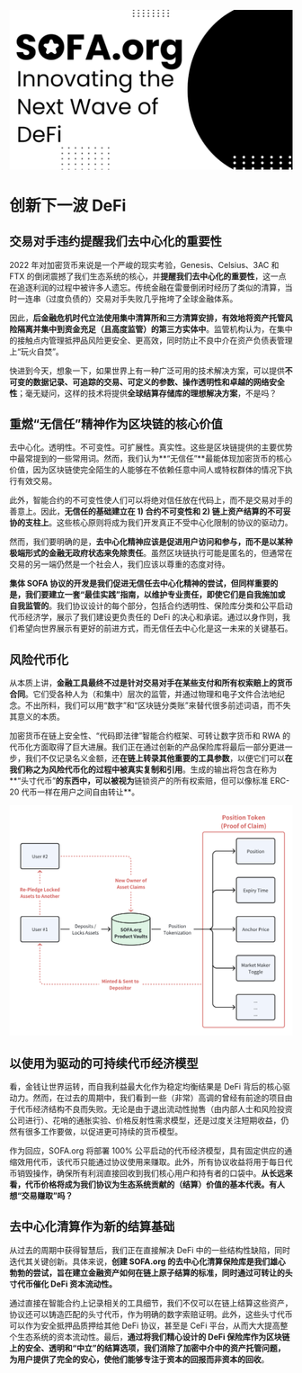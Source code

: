 ![](../../static/2.jpg)

# 创新下一波 DeFi

## 交易对手违约提醒我们去中心化的重要性

2022 年对加密货币来说是一个严峻的现实考验，Genesis、Celsius、3AC 和 FTX 的倒闭震撼了我们生态系统的核心，并**提醒我们去中心化的重要性**，这一点在追逐利润的过程中被许多人遗忘。传统金融在雷曼倒闭时经历了类似的清算，当时一连串（过度负债的）交易对手失败几乎拖垮了全球金融体系。

因此，**后金融危机时代立法使用集中清算所和三方清算安排，有效地将资产托管风险隔离并集中到资金充足（且高度监管）的第三方实体中**。监管机构认为，在集中的接触点内管理抵押品风险更安全、更高效，同时防止不良中介在资产负债表管理上“玩火自焚”。

快进到今天，想象一下，如果世界上有一种广泛可用的技术解决方案，可以提供**不可变的数据记录、可追踪的交易、可定义的参数、操作透明性和卓越的网络安全性**；毫无疑问，这样的技术将提供**全球结算存储库的理想解决方案**，不是吗？

## 重燃“无信任”精神作为区块链的核心价值

去中心化。透明性。不可变性。可扩展性。真实性。这些是区块链提供的主要优势中最常提到的一些常用词。然而，我们认为**“无信任”**最能体现加密货币的核心价值，因为区块链使完全陌生的人能够在不依赖任意中间人或特权群体的情况下执行有效交易。

此外，智能合约的不可变性使人们可以将绝对信任放在代码上，而不是交易对手的善意上。因此，**无信任的基础建立在 1) 合约不可变性和 2) 链上资产结算的不可妥协的支柱上**。这些核心原则将成为我们开发真正不受中心化限制的协议的驱动力。

然而，我们要明确的是，**去中心化精神应该是促进用户访问和参与，而不是以某种极端形式的金融无政府状态来免除责任**。虽然区块链执行可能是匿名的，但通常在交易的另一端仍然是一个社会人，我们应该以尊重的态度对待。

**集体 SOFA 协议的开发是我们促进无信任去中心化精神的尝试，但同样重要的是，我们要建立一套“最佳实践”指南，以维护专业责任，即使它们是自我施加或自我监管的**。我们协议设计的每个部分，包括合约透明性、保险库分类和公平启动代币经济学，展示了我们建设更负责任的 DeFi 的决心和承诺。通过以身作则，我们希望向世界展示有更好的前进方式，而无信任去中心化是这一未来的关键基石。

## 风险代币化

从本质上讲，**金融工具最终不过是针对交易对手在某些支付和所有权索赔上的货币合同**。它们受各种人为（和集中）层次的监管，并通过物理和电子文件合法地纪念。不出所料，我们可以用“数字”和“区块链分类账”来替代很多前述词语，而不失其意义的本质。

加密货币在链上安全性、“代码即法律”智能合约框架、可转让数字货币和 RWA 的代币化方面取得了巨大进展。我们正在通过创新的产品保险库将最后一部分更进一步，我们不仅记录名义金额，还**在链上转录其他重要的工具参数**，以便它们可以**在我们称之为风险代币化的过程中被真实复制和引用**。生成的输出将包含在称为**“头寸代币”**的东西中，可以被视为**链锁资产的所有权索赔，但可以像标准 ERC-20 代币一样在用户之间自由转让**。

![](../../static/draw3.png)

## 以使用为驱动的可持续代币经济模型

看，金钱让世界运转，而自我利益最大化作为稳定均衡结果是 DeFi 背后的核心驱动力。然而，在过去的周期中，我们看到一些（非常）高调的曾经有前途的项目由于代币经济结构不良而失败。无论是由于退出流动性抛售（由内部人士和风险投资公司进行）、花哨的通胀实验、价格反射性需求模型，还是过度关注短期收益，仍然有很多工作要做，以促进更可持续的货币模型。

作为回应，SOFA.org 将部署 100% 公平启动的代币经济模型，具有固定供应的通缩效用代币，该代币只能通过协议使用来赚取。此外，所有协议收益将用于每日代币销毁操作，确保所有利润直接回收到我们核心用户和持有者的口袋中。**从长远来看，代币价格将成为我们协议为生态系统贡献的（结算）价值的基本代表。有人想“交易赚取”吗？**

## 去中心化清算作为新的结算基础

从过去的周期中获得智慧后，我们正在直接解决 DeFi 中的一些结构性缺陷，同时迭代其关键创新。具体来说，**创建 SOFA.org 的去中心化清算保险库是我们雄心勃勃的尝试，旨在建立金融资产如何在链上原子结算的标准，同时通过可转让的头寸代币催化 DeFi 资本流动性。**

通过直接在智能合约上记录相关的工具细节，我们不仅可以在链上结算这些资产，协议还可以铸造匹配的头寸代币，作为明确的数字索赔证明。此外，这些头寸代币可以作为安全抵押品质押给其他 DeFi 协议，甚至是 CeFi 平台，从而大大提高整个生态系统的资本流动性。最后，**通过将我们精心设计的 DeFi 保险库作为区块链上的安全、透明和“中立”的结算选项，我们消除了加密中介中的资产托管问题，为用户提供了完全的安心，使他们能够专注于资本的回报而非资本的回收**。
